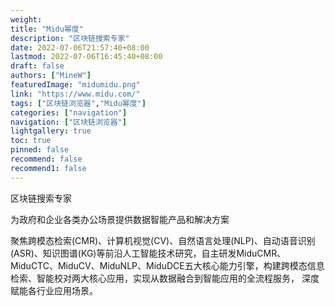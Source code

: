 ```yaml
---
weight: 
title: "Midu幂度"
description: "区块链搜索专家"
date: 2022-07-06T21:57:40+08:00
lastmod: 2022-07-06T16:45:40+08:00
draft: false
authors: ["MineW"]
featuredImage: "midumidu.png"
link: "https://www.midu.com/"
tags: ["区块链浏览器","Midu幂度"]
categories: ["navigation"]
navigation: ["区块链浏览器"]
lightgallery: true
toc: true
pinned: false
recommend: false
recommend1: false
---
```


区块链搜索专家

为政府和企业各类办公场景提供数据智能产品和解决方案

聚焦跨模态检索(CMR)、计算机视觉(CV)、自然语言处理(NLP)、自动语音识别(ASR)、知识图谱(KG)等前沿人工智能技术研究，自主研发MiduCMR、
MiduCTC、MiduCV、MiduNLP、MiduDCE五大核心能力引擎，构建跨模态信息检索、智能校对两大核心应用，实现从数据融合到智能应用的全流程服务，
深度赋能各行业应用场景。